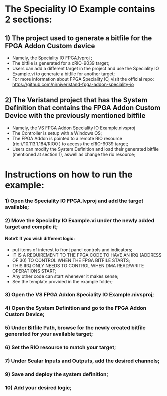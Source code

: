 # **The Speciality IO Example contains 2 sections:**

## 1) The project used to generate a bitfile for the FPGA Addon Custom device
   - Namely, the Speciality IO FPGA.lvproj ;
   - The bitfile is generated for a cRIO-9039 target;
   - Users can add a different target in the project and use the Speciality IO Example.vi to generate a bitfile for another target;  
   - For more information about FPGA Speciality IO, visit the official repo: https://github.com/ni/niveristand-fpga-addon-speciality-io  
   
## 2) The Veristand project that has the System Definition that contains the FPGA Addon Custom Device with the previously mentioned bitfile
   - Namely, the VS FPGA Addon Speciality IO Example.nivsproj 
   - The Controller is setup with a Windows OS;
   - The FPGA Addon is pointed to a remote RIO resource (rio://10.113.1.184/RIO0 ) to access the cRIO-9039 target;
   - Users can modify the System Definition and load their generated bitfile (mentioned at section 1), aswell as change the rio resource;
    
# **Instructions on how to run the example:**

### 1) Open the Speciality IO FPGA.lvproj and add the target available;  
### 2) Move the Speciality IO Example.vi under the newly added target and compile it;  
#### **Note1:** If you wish different logic:  
   - put items of interest to front panel controls and indicators;
   - IT IS A REQUIREMENT TO THE FPGA CODE TO HAVE AN IRQ (ADDRESS OF 30) TO CONTROL WHEN THE FPGA BITFILE STARTS;
   - THIS IRQ ONLY NEEDS TO CONTROL WHEN DMA READ/WRITE OPERATIONS START; 
   - Any other code can start whenever it makes sense;  
   - See the template provided in the example folder;  
   
### 3) Open the VS FPGA Addon Speciality IO Example.nivsproj;  
### 4) Open the System Definition and go to the FPGA Addon Custom Device;  
### 5) Under Bitfile Path, browse for the newly created bitfile generated for your available target;  
### 6) Set the RIO resource to match your target;  
### 7) Under Scalar Inputs and Outputs, add the desired channels;  
### 9) Save and deploy the system definition;    
### 10) Add your desired logic;    
